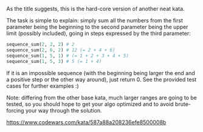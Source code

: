 As the title suggests, this is the hard-core version of another neat kata.

The task is simple to explain: simply sum all the numbers from the first parameter being the beginning to the second parameter being the upper limit (possibly included), going in steps expressed by the third parameter:

```python
sequence_sum(2, 2, 2) # 2
sequence_sum(2, 6, 2) # 12 (= 2 + 4 + 6)
sequence_sum(1, 5, 1) # (= 1 + 2 + 3 + 4 + 5)
sequence_sum(1, 5, 3) # 5 (= 1 + 4)
```

If it is an impossible sequence (with the beginning being larger the end and a positive step or the other way around), just return 0. See the provided test cases for further examples :)

Note: differing from the other base kata, much larger ranges are going to be tested, so you should hope to get your algo optimized and to avoid brute-forcing your way through the solution.

https://www.codewars.com/kata/587a88a208236efe8500008b
